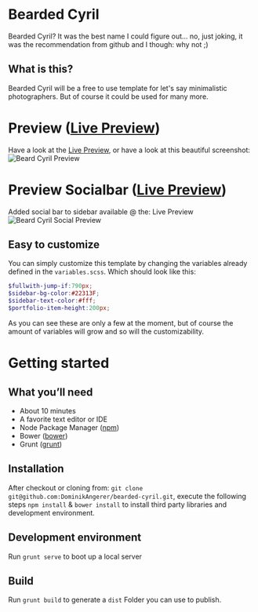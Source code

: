# Bearded Cyril

Bearded Cyril? It was the best name I could figure out... no, just joking, it was the recommendation from github and I though: why not ;)

## What is this?
Bearded Cyril will be a free to use template for let's say minimalistic photographers. But of course it could be used for many more.

# Preview ([Live Preview])
Have a look at the [Live Preview], or have a look at this beautiful screenshot:
![Beard Cyril Preview](http://adtime.at/projects/github/bearded-cyril/preview.jpg)

# Preview Socialbar ([Live Preview])
Added social bar to sidebar available @ the: Live Preview
![Beard Cyril Social Preview](http://adtime.at/projects/github/bearded-cyril/social-preview.jpg)

## Easy to customize
You can simply customize this template by changing the variables already defined in the `variables.scss`. Which should look like this:
```scss
$fullwith-jump-if:790px;
$sidebar-bg-color:#22313F;
$sidebar-text-color:#fff;
$portfolio-item-height:200px;
```
As you can see these are only a few at the moment, but of course the amount of variables will grow and so will the customizability.

# Getting started
##  What you’ll need
- About 10 minutes
- A favorite text editor or IDE
- Node Package Manager ([npm])
- Bower ([bower])
- Grunt ([grunt])
 
## Installation

After checkout or cloning from: `git clone git@github.com:DominikAngerer/bearded-cyril.git`, execute the following steps `npm install` & `bower install` to install third party libraries and development environment.

## Development environment

Run `grunt serve` to boot up a local server

## Build
Run `grunt build` to generate a `dist` Folder you can use to publish.

[npm]:https://www.npmjs.com/
[bower]:http://bower.io/
[grunt]:http://gruntjs.com/
[Live Preview]:http://adtime.at/projects/github/bearded-cyril/
